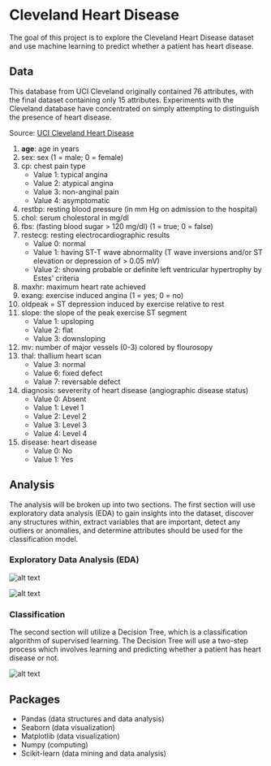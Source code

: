 # Cleveland Heart Disease

The goal of this project is to explore the Cleveland Heart Disease dataset and use machine learning to predict whether a patient has heart disease. 

## Data
This database from UCI Cleveland originally contained 76 attributes, with the final dataset containing only 15 attributes.
Experiments with the Cleveland database have concentrated on simply attempting to distinguish the presence of heart disease.

Source: [UCI Cleveland Heart Disease](https://archive.ics.uci.edu/ml/datasets/Heart+Disease)

1. **age**: age in years
2. sex: sex (1 = male; 0 = female)
3. cp: chest pain type
   * Value 1: typical angina
    * Value 2: atypical angina
    * Value 3: non-anginal pain
    * Value 4: asymptomatic
4. restbp: resting blood pressure (in mm Hg on admission to the hospital)
5. chol: serum cholestoral in mg/dl
6. fbs: (fasting blood sugar > 120 mg/dl)  (1 = true; 0 = false)
7. restecg: resting electrocardiographic results
    * Value 0: normal
    * Value 1: having ST-T wave abnormality (T wave inversions and/or ST elevation or depression of > 0.05 mV)
    * Value 2: showing probable or definite left ventricular hypertrophy by Estes' criteria
8. maxhr: maximum heart rate achieved
9. exang: exercise induced angina (1 = yes; 0 = no)
10. oldpeak = ST depression induced by exercise relative to rest
11. slope: the slope of the peak exercise ST segment
    * Value 1: upsloping
    * Value 2: flat
    * Value 3: downsloping
12. mv: number of major vessels (0-3) colored by flourosopy
13. thal: thallium heart scan 
    * Value 3: normal
    * Value 6: fixed defect
    * Value 7: reversable defect
14. diagnosis: severerity of heart disease (angiographic disease status)
    * Value 0: Absent
    * Value 1: Level 1 
    * Value 2: Level 2 
    * Value 3: Level 3
    * Value 4: Level 4
15. disease: heart disease
    * Value 0: No 
    * Value 1: Yes

## Analysis
The analysis will be broken up into two sections. The first section will use exploratory data analysis (EDA) to gain insights into the dataset, discover any structures within, extract variables that are important, detect any outliers or anomalies, and determine attributes should be used for the classification model. 

### Exploratory Data Analysis (EDA)

![alt text](https://github.com/dreblock87/ClevelandHeartDisease/blob/master/Images/Barchart.png "Logo Title Text 1")

![alt text](https://github.com/dreblock87/ClevelandHeartDisease/blob/master/Images/Pairplot.png "Logo Title Text 1")

### Classification

The second section will utilize a Decision Tree, which is a classification algorithm of supervised learning. The Decision Tree will use a two-step process which involves learning and predicting whether a patient has heart disease or not. 

![alt text](https://github.com/dreblock87/ClevelandHeartDisease/blob/master/Images/Decisiontree.png "Logo Title Text 1")


## Packages
  * Pandas (data structures and data analysis)
  * Seaborn (data visualization)
  * Matplotlib (data visualization)
  * Numpy (computing)
  * Scikit-learn (data mining and data analysis)
  
